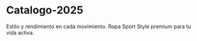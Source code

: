 # Catalogo-2025
Estilo y rendimiento en cada movimiento. Ropa Sport Style premium para tu vida activa.
